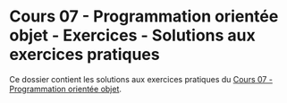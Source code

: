 # Cours 07 - Programmation orientée objet - Exercices - Solutions aux exercices pratiques

Ce dossier contient les solutions aux exercices pratiques du
[Cours 07 - Programmation orientée objet](../../README.md).
